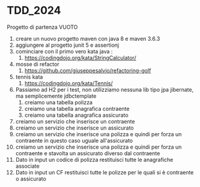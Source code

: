 # TDD_2024
Progetto di partenza VUOTO


1) creare un nuovo progetto maven con java 8 e maven 3.6.3
2) aggiungere al progetto junit 5 e assertionj
3) cominciare con il primo vero kata java :
   1) https://codingdojo.org/kata/StringCalculator/
4) mosse di refactor 
   1) https://github.com/giuseppesalvio/refactoring-golf
5) tennis kata 
   1) https://codingdojo.org/kata/Tennis/
6) Passiamo ad H2 per i test, non utilizziamo nessuna lib tipo jpa jibernate, ma semplicemente jdbctemplate
   1) creiamo una tabella polizza
   2) creiamo una tabella anagrafica contraente
   3) creiamo una tabella anagrafica assicurato
7) creiamo un servizio che inserisce un contraente
8) creiamo un servizio che inserisce un assicurato
9) creiamo un servizio che inserisce una polizza e quindi per forza un contraente in questo caso uguale all'assicurato
10) creiamo un servizio che inserisce una polizza e quindi per forza un contraente e stavolta un assicurato diverso dal contraente
11) Dato in input un codice di polizza restituisci tutte le anagrafiche associate
12) Dato in input un CF restituisci tutte le polizze per le quali si è contraente o assicurato



